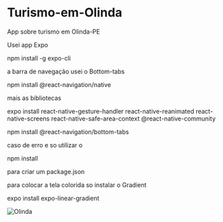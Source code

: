 # Turismo-em-Olinda

App sobre turismo em Olinda-PE

Usei app Expo

npm install -g expo-cli

a barra de navegação usei o Bottom-tabs

npm install @react-navigation/native

mais as bibliotecas

expo install react-native-gesture-handler react-native-reanimated react-native-screens react-native-safe-area-context @react-native-community

npm install @react-navigation/bottom-tabs

caso de erro e so utilizar o

npm install

para criar um package.json

para colocar a tela colorida so instalar o Gradient

expo install expo-linear-gradient


![Olinda](https://user-images.githubusercontent.com/82901722/150912513-9e98184f-eee4-4c41-b2e7-f05cf62946f0.gif)
